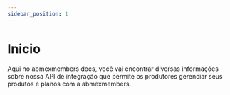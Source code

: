 ```yaml
---
sidebar_position: 1
---
```


# Inicio

Aqui no abmexmembers docs, você vai encontrar diversas informações sobre nossa API de integração que
permite os produtores gerenciar seus produtos e planos com a abmexmembers.

